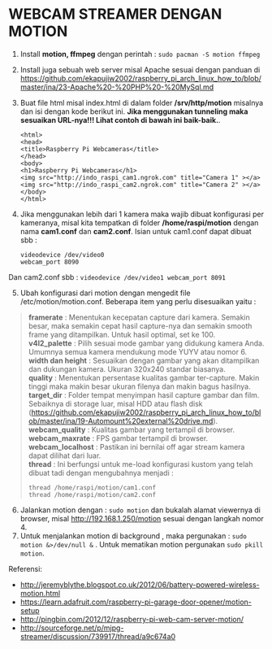 # WEBCAM STREAMER DENGAN MOTION
1.	Install **motion, ffmpeg** dengan perintah	: `sudo pacman -S motion ffmpeg`
2.	Install juga sebuah web server misal Apache sesuai dengan panduan di https://github.com/ekapujiw2002/raspberry_pi_arch_linux_how_to/blob/master/ina/23-Apache%20-%20PHP%20-%20MySql.md
3.	Buat file html misal index.html di dalam folder **/srv/http/motion** misalnya dan isi dengan kode berikut ini. **Jika menggunakan tunneling maka sesuaikan URL-nya!!! Lihat contoh di bawah ini baik-baik.**.
	```
	<html>
	<head>
	<title>Raspberry Pi Webcameras</title>
	</head>
	<body>
	<h1>Raspberry Pi Webcameras</h1>
	<img src="http://indo_raspi_cam1.ngrok.com" title="Camera 1" ></a>
	<img src="http://indo_raspi_cam2.ngrok.com" title="Camera 2" ></a>	
	</body>
	</html>
	```
	
4.	Jika menggunakan lebih dari 1 kamera maka wajib dibuat konfigurasi per kameranya, misal kita tempatkan di folder **/home/raspi/motion** dengan nama **cam1.conf** dan **cam2.conf**. Isian untuk cam1.conf dapat dibuat sbb :
	```
	videodevice /dev/video0
	webcam_port 8090
	```
Dan cam2.conf sbb :
	```
	videodevice /dev/video1
	webcam_port 8091
	```
	
5. Ubah konfigurasi dari motion dengan mengedit file /etc/motion/motion.conf. Beberapa item yang perlu disesuaikan yaitu :
> **framerate** : Menentukan kecepatan capture dari kamera. Semakin besar, maka semakin cepat hasil capture-nya dan semakin smooth frame yang ditampilkan. Untuk hasil optimal, set ke 100.  
> **v4l2_palette** : Pilih sesuai mode gambar yang didukung kamera Anda. Umumnya semua kamera mendukung mode YUYV atau nomor 6.  
> **width dan height** : Sesuaikan dengan gambar yang akan ditampilkan dan dukungan kamera. Ukuran 320x240 standar biasanya.  
> **quality** : Menentukan persentase kualitas gambar ter-capture. Makin tinggi maka makin besar ukuran filenya dan makin bagus hasilnya.  
> **target_dir** : Folder tempat menyimpan hasil capture gambar dan film. Sebaiknya di storage luar, misal HDD atau flash disk (https://github.com/ekapujiw2002/raspberry_pi_arch_linux_how_to/blob/master/ina/19-Automount%20external%20drive.md).  
> **webcam_quality** : Kualitas gambar yang tertampil di browser.  
> **webcam_maxrate** : FPS gambar tertampil di browser.  
> **webcam_localhost** : Pastikan ini bernilai off agar stream kamera dapat dilihat dari luar.  
> **thread** : Ini berfungsi untuk me-load konfigurasi kustom yang telah dibuat tadi dengan mengubahnya menjadi :
> 	```
> 	thread /home/raspi/motion/cam1.conf
> 	thread /home/raspi/motion/cam2.conf
> 	```

6. Jalankan motion dengan : `sudo motion` dan bukalah alamat viewernya di browser, misal http://192.168.1.250/motion sesuai dengan langkah nomor 4.
7. Untuk menjalankan motion di background , maka pergunakan : `sudo motion &>/dev/null &` . Untuk mematikan motion pergunakan `sudo pkill motion`.

Referensi:
 - http://jeremyblythe.blogspot.co.uk/2012/06/battery-powered-wireless-motion.html
 - https://learn.adafruit.com/raspberry-pi-garage-door-opener/motion-setup
 - http://pingbin.com/2012/12/raspberry-pi-web-cam-server-motion/
 - http://sourceforge.net/p/mjpg-streamer/discussion/739917/thread/a9c674a0
